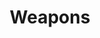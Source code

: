 ---
title: "Weapons"
year: 2025
rating: 3.5
stars: "★★★½"
liked: false
rewatched: false
permalink: "weapons-2025"
watched_on: 2025-08-09
---